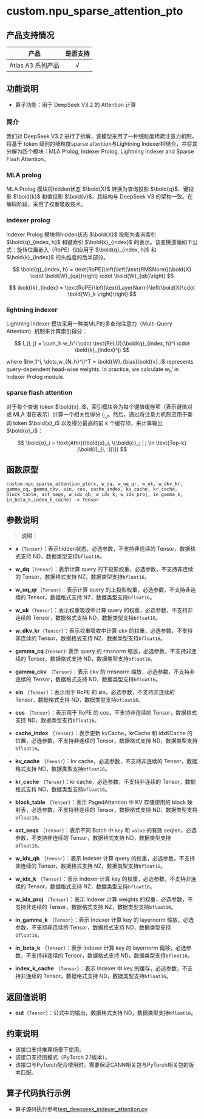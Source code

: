 # custom.npu_sparse_attention_pto

## 产品支持情况
| 产品                                                         | 是否支持 |
| ------------------------------------------------------------ | :------: |
|<term>Atlas A3 系列产品</term>   | √  |

## 功能说明

-   算子功能：用于 DeepSeek V3.2 的 Attention 计算

### 简介
我们对 DeepSeek V3.2 进行了拆解，该模型采用了一种细粒度稀疏注意力机制，将基于 token 级别的细粒度sparse attention与Lightning Indexer相结合，并将其分解为四个模块：MLA Prolog, Indexer Prolog, Lightning Indexer and Sparse Flash Attention。

### MLA prolog
MLA Prolog 模块将hidden状态 $\bold{X}$ 转换为查询投影 $\bold{q}$、键投影 $\bold{k}$ 和值投影 $\bold{v}$，其结构与 DeepSeek V3 的架构一致。在解码阶段，采用了权重吸收技术。

### indexer prolog

Indexer Prolog 模块将hidden状态 $\bold{X}$ 投影为查询索引 $\bold{q}_{index, h}$ 和键索引 $\bold{k}_{index}$ 的表示。该变换遵循如下公式：旋转位置嵌入（RoPE）仅应用于 $\bold{q}_{index, h}$ 和 $\bold{k}_{index}$ 的头维度的后半部分。

$$
\bold{q}_{index, h} = \text{RoPE}\left(\left(\text{RMSNorm}(\bold{X} \cdot \bold{W}_{qa})\right) \cdot \bold{W}_{qb}\right)
$$

$$
\bold{k}_{index} = \text{RoPE}\left(\text{LayerNorm}\left(\bold{X}\cdot \bold{W}_k \right)\right)
$$

### lightning indexer

Lightning Indexer 模块采用一种类MLP的多查询注意力（Multi-Query Attention）机制来计算索引得分：

$$
I_{i, j} = \sum_h w_h^i \cdot \text{ReLU}(\bold{q}_{index, h}^i \cdot \bold{k}_{index}^j)
$$

where $(w_1^i, \dots,w_{N_h}^i)^T = \bold{W}_{bias}\bold{x}_i$ represents query-dependent head-wise weights. In practice, we calculate $w_h^i$ in Indexer Prolog module.

### sparse flash attention

对于每个查询 token $\bold{x}_i$，索引模块会为每个键值缓存项（表示键值对或 MLA 潜在表示）计算一个相关性得分 $I_{i,j}$。然后，通过将注意力机制应用于查询 token $\bold{x}_i$ 以及得分最高的前 $k$ 个缓存项，来计算输出 $\bold{o}_i$：

$$
\bold{o}_i = \text{Attn}(\bold{x}_i, \{\bold{c}_j | j \in \text{Top-k}(\bold{I}_{i, :})\})
$$

## 函数原型

```
custom.npu_sparse_attention_pto(x, w_dq, w_uq_qr, w_uk, w_dkv_kr, gamma_cq, gamma_ckv, sin, cos, cache_index, kv_cache, kr_cache, block_table, act_seqs, w_idx_qb, w_idx_k, w_idx_proj, in_gamma_k, in_beta_k,index_k_cache) -> Tensor
```

## 参数说明

>**说明：**<br>
>

-   **x**（`Tensor`）：表示hidden状态，必选参数，不支持非连续的 Tensor，数据格式支持 ND，数据类型支持`bfloat16`。

-   **w_dq**（`Tensor`）：表示计算 query 的下投影权重，必选参数，不支持非连续的 Tensor，数据格式支持 NZ，数据类型支持`bfloat16`。

-   **w_uq_qr**（`Tensor`）：表示计算 query 的上投影权重，必选参数，不支持非连续的 Tensor，数据格式支持 NZ，数据类型支持`bfloat16`。

-   **w_uk**（`Tensor`）：表示权重吸收中计算 query 的权重，必选参数，不支持非连续的 Tensor，数据格式支持 ND，数据类型支持`bfloat16`。

-   **w_dkv_kr**（`Tensor`）：表示权重吸收中计算 ckv 的权重，必选参数，不支持非连续的 Tensor，数据格式支持 NZ，数据类型支持`bfloat16`。

-   **gamma_cq** (`Tensor`): 表示 query 的 rmsnorm 缩放，必选参数，不支持非连续的 Tensor，数据格式支持 ND，数据类型支持`bfloat16`。

-   **gamma_ckv** （`Tensor`）：表示 ckv 的 rmsnorm 缩放，必选参数，不支持非连续的 Tensor，数据格式支持 ND，数据类型支持`bfloat16`。

-   **sin** （`Tensor`）：表示用于 RoPE 的 sin，必选参数，不支持非连续的 Tensor，数据格式支持 ND，数据类型支持`bfloat16`。

-   **cos** （`Tensor`）：表示用于 RoPE 的 cos，不支持非连续的 Tensor，数据格式支持 ND，数据类型支持`bfloat16`。

-   **cache_index** （`Tensor`）：表示更新 kvCache，krCache 和 idxKCache 的位置，必选参数，不支持非连续的 Tensor，数据格式支持 ND，数据类型支持`bfloat16`。

-   **kv_cache** （`Tensor`）：kv cache，必选参数，不支持非连续的 Tensor，数据格式支持 ND，数据类型支持`bfloat16`。

-   **kr_cache** （`Tensor`）：kr cache，必选参数，不支持非连续的 Tensor，数据格式支持 ND，数据类型支持`bfloat16`。

-   **block_table** （`Tensor`）：表示 PagedAttention 中 KV 存储使用的 block 映射表，必选参数，不支持非连续的 Tensor，数据格式支持 ND，数据类型支持`bfloat16`。

-   **act_seqs** （`Tensor`）：表示不同 Batch 中 `key` 和 `value` 的有效 seqlen，必选参数，不支持非连续的 Tensor，数据格式支持 ND，数据类型支持`bfloat16`。

-   **w_idx_qb** （`Tensor`）：表示 Indexer 计算 query 的权重，必选参数，不支持非连续的 Tensor，数据格式支持 NZ，数据类型支持`bfloat16`。

-   **w_idx_k** （`Tensor`）：表示 Indexer 计算 key 的权重，必选参数，不支持非连续的 Tensor，数据格式支持 NZ，数据类型支持`bfloat16`。

-   **w_idx_proj** （`Tensor`）：表示 Indexer 计算 weights 的权重，必选参数，不支持非连续的 Tensor，数据格式支持 NZ，数据类型支持`bfloat16`。

-   **in_gamma_k** （`Tensor`）：表示 Indexer 计算 key 的 layernorm 缩放，必选参数，不支持非连续的 Tensor，数据格式支持 ND，数据类型支持`bfloat16`。

-   **in_beta_k** （`Tensor`）：表示 Indexer 计算 key 的 layernorm 偏移，必选参数，不支持非连续的 Tensor，数据格式支持 ND，数据类型支持`bfloat16`。

-   **index_k_cache** （`Tensor`）：表示 Indexer 中 key 的缓存，必选参数，不支持非连续的 Tensor，数据格式支持 ND，数据类型支持`bfloat16`。

## 返回值说明

-   **out**（`Tensor`）：公式中的输出，数据格式支持 ND，数据类型支持`bfloat16`。

## 约束说明

-   该接口支持推理场景下使用。
-   该接口支持图模式（PyTorch 2.1版本）。
-   该接口与PyTorch配合使用时，需要保证CANN相关包与PyTorch相关包的版本匹配。

## 算子代码执行示例
-   算子源码执行参考[test_deepseek_indexer_attention.py](../examples/test_deepseek_indexer_attention.py)